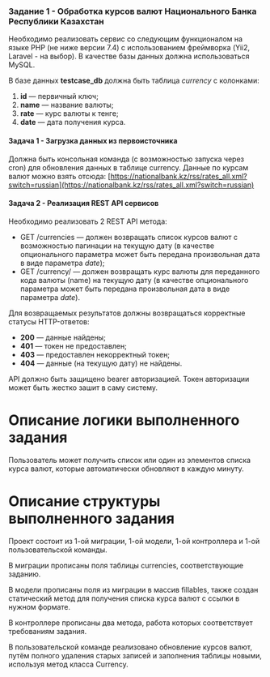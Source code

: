 ### Задание 1 - Обработка курсов валют Национального Банка Республики Казахстан

Необходимо реализовать сервис со следующим функционалом на языке PHP (не ниже версии 7.4) c использованием фреймворка (Yii2, Laravel - на выбор).  В качестве базы данных должна использоваться MySQL.

В базе данных **testcase_db** должна быть таблица _currency_ c колонками:

 1. **id** — первичный ключ;
 2. **name** — название валюты;
 3. **rate** — курс валюты к тенге;
 4. **date** — дата получения курса.

#### Задача 1 - Загрузка данных из первоисточника

Должна быть консольная команда (с возможностью запуска через cron) для обновления данных в таблице currency. Данные по курсам валют можно взять отсюда: [https://nationalbank.kz/rss/rates_all.xml?switch=russian](https://nationalbank.kz/rss/rates_all.xml?switch=russian)

#### Задача 2 - Реализация REST API сервисов

Необходимо реализовать 2 REST API метода:

 - GET /currencies — должен возвращать список курсов валют с возможностью пагинации на текущую дату (в качестве опционального параметра может быть передана произвольная дата в виде параметра _date_);
 - GET /currency/  — должен возвращать курс валюты для переданного кода валюты (name) на текущую дату (в качестве опционального параметра может быть передана произвольная дата в виде параметра _date_).

Для возвращаемых результатов должны возвращаться корректные статусы HTTP-ответов:

 - **200** — данные найдены;
 - **401** — токен не предоставлен;
 - **403** — предоставлен некорректный токен;
 - **404** — данные (на текущую дату) не найдены.

API должно быть защищено bearer авторизацией. Токен авторизации может быть жестко зашит в саму систему. 

# Описание логики выполненного задания

Пользователь может получить список или один из элементов списка курса валют, которые автоматически обновляют в каждую минуту.

# Описание структуры выполненного задания

Проект состоит из 1-ой миграции, 1-ой модели, 1-ой контроллера и 1-ой пользовательской команды.

В миграции прописаны поля таблицы currencies, соответствующие заданию.

В модели прописаны поля из миграции в массив fillables, также создан статический метод для получения списка курса валют с ссылки в нужном формате.

В контроллере прописаны два метода, работа которых соответствует требованиям задания.

В пользовательской команде реализовано обновление курсов валют, путём полного удаления старых записей и заполнения таблицы новыми, используя метод класса Currency.
